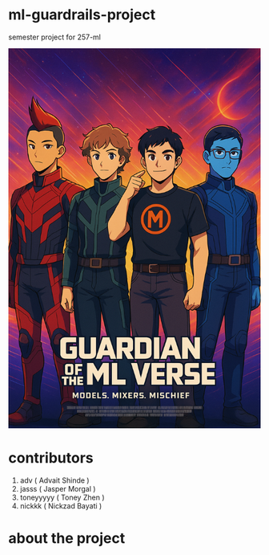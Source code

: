 # ml-guardrails-project
semester project for 257-ml

![poster](poster_image.png)

# contributors

1. adv ( Advait Shinde )
2. jasss ( Jasper Morgal )
3. toneyyyyy ( Toney Zhen )
4. nickkk ( Nickzad Bayati )

# about the project

